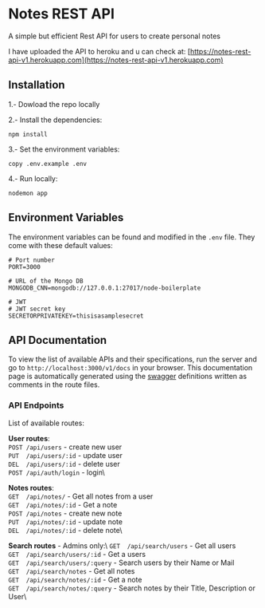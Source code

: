 # Notes REST API
A simple but efficient Rest API for users to create personal notes <br>

I have uploaded the API to heroku and u can check at: [https://notes-rest-api-v1.herokuapp.com](https://notes-rest-api-v1.herokuapp.com)
## Installation 

1.- Dowload the repo locally

2.- Install the dependencies:
```
npm install
```

3.- Set the environment variables:
```
copy .env.example .env
```

4.- Run locally:
```
nodemon app
```
## Environment Variables

The environment variables can be found and modified in the `.env` file. They come with these default values:

```
# Port number
PORT=3000

# URL of the Mongo DB
MONGODB_CNN=mongodb://127.0.0.1:27017/node-boilerplate

# JWT
# JWT secret key
SECRETORPRIVATEKEY=thisisasamplesecret

```

## API Documentation

To view the list of available APIs and their specifications, run the server and go to `http://localhost:3000/v1/docs` in your browser. This documentation page is automatically generated using the [swagger](https://swagger.io/) definitions written as comments in the route files.

### API Endpoints

List of available routes:

**User routes**:\
`POST /api/users` - create new user\
`PUT  /api/users/:id` - update user\
`DEL  /api/users/:id` - delete user\
`POST /api/auth/login` - login\

**Notes routes**:\
`GET  /api/notes/` - Get all notes from a user\
`GET  /api/notes/:id` - Get a note\
`POST /api/notes` - create new note\
`PUT  /api/notes/:id` - update note\
`DEL  /api/notes/:id` - delete note\

**Search routes** - Admins only:\ 
`GET  /api/search/users` - Get all users\
`GET  /api/search/users/:id` - Get a users\
`GET  /api/search/users/:query` - Search users by their Name or Mail\
`GET  /api/search/notes` - Get all notes\
`GET  /api/search/notes/:id` - Get a note\
`GET  /api/search/notes/:query` - Search notes by their Title, Description or User\
